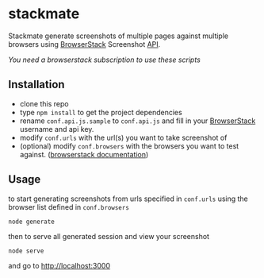 # stackmate

Stackmate generate screenshots of multiple pages against multiple browsers using [BrowserStack](http://browserstack.com) Screenshot [API](https://www.browserstack.com/screenshots/api).

_You need a browserstack subscription to use these scripts_

## Installation

- clone this repo
- type `npm install` to get the project dependencies
- rename `conf.api.js.sample` to `conf.api.js` and fill in your [BrowserStack](http://browserstack.com) username and api key.
- modify `conf.urls` with the url(s) you want to take screenshot of
- (optional) modify `conf.browsers` with the browsers you want to test against. ([browserstack documentation](https://www.browserstack.com/screenshots/api))

## Usage

to start generating screenshots from urls specified in `conf.urls` using the browser list defined in `conf.browsers`
```
node generate
```


then to serve all generated session and view your screenshot

```
node serve
```

and go to [http://localhost:3000](http://localhost:3000)
